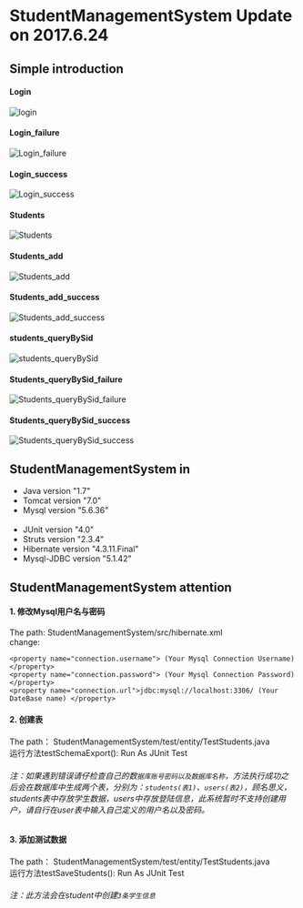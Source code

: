 # StudentManagementSystem Update on 2017.6.24
## Simple introduction
#### Login
![login](https://github.com/hizhuzhan/StudentManagementSystem/raw/master/img/login.png)
#### Login_failure
![Login_failure](https://github.com/hizhuzhan/StudentManagementSystem/raw/master/img/Login_failure.png)
#### Login_success
![Login_success](https://github.com/hizhuzhan/StudentManagementSystem/raw/master/img/Login_success.png)
#### Students
![Students](https://github.com/hizhuzhan/StudentManagementSystem/raw/master/img/Students.png)
#### Students_add
![Students_add](https://github.com/hizhuzhan/StudentManagementSystem/raw/master/img/Students_add.png)
#### Students_add_success
![Students_add_success](https://github.com/hizhuzhan/StudentManagementSystem/raw/master/img/Students_add_success.png)
#### students_queryBySid
![students_queryBySid](https://github.com/hizhuzhan/StudentManagementSystem/raw/master/img/students_queryBySid.png)
#### Students_queryBySid_failure
![Students_queryBySid_failure](https://github.com/hizhuzhan/StudentManagementSystem/raw/master/img/Students_queryBySid_failure.png)
#### Students_queryBySid_success
![Students_queryBySid_success](https://github.com/hizhuzhan/StudentManagementSystem/raw/master/img/Students_queryBySid_success.png)
## StudentManagementSystem in
   * Java version "1.7" <br>
   * Tomcat version "7.0" <br>
   * Mysql version "5.6.36" <br><br>
   * JUnit version "4.0" <br>
   * Struts version "2.3.4" <br>
   * Hibernate version "4.3.11.Final" <br>
   * Mysql-JDBC version "5.1.42" <br>
## StudentManagementSystem attention
#### 1. 修改Mysql用户名与密码
The path: StudentManagementSystem/src/hibernate.xml <br>
change: 
```
<property name="connection.username"> (Your Mysql Connection Username)</property>
<property name="connection.password"> (Your Mysql Connection Password) </property>
<property name="connection.url">jdbc:mysql://localhost:3306/ (Your DateBase name) </property>
```
#### 2. 创建表
The path： StudentManagementSystem/test/entity/TestStudents.java <br>
运行方法testSchemaExport(): Run As JUnit Test <br>
###### 注：如果遇到错误请仔检查自己的数``据库账号密码以及数据库名称``，方法执行成功之后会在数据库中生成两个表，分别为：``students(表1)``、``users(表2)``，顾名思义，students表中存放学生数据，users中存放登陆信息，此系统暂时不支持创建用户，请自行在user表中输入自己定义的用户名以及密码。


#### 3. 添加测试数据
The path： StudentManagementSystem/test/entity/TestStudents.java <br>
运行方法testSaveStudents(): Run As JUnit Test <br>
###### 注：此方法会在student中创建``3条学生信息``


      

